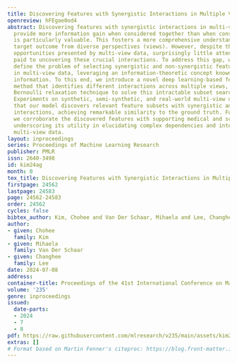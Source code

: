 ```yaml
---
title: Discovering Features with Synergistic Interactions in Multiple Views
openreview: hFEgae0od4
abstract: Discovering features with synergistic interactions in multi-view data, that
  provide more information gain when considered together than when considered separately,
  is particularly valuable. This fosters a more comprehensive understanding of the
  target outcome from diverse perspectives (views). However, despite the increasing
  opportunities presented by multi-view data, surprisingly little attention has been
  paid to uncovering these crucial interactions. To address this gap, we formally
  define the problem of selecting synergistic and non-synergistic feature subsets
  in multi-view data, leveraging an information-theoretic concept known as interaction
  information. To this end, we introduce a novel deep learning-based feature selection
  method that identifies different interactions across multiple views, employing a
  Bernoulli relaxation technique to solve this intractable subset searching problem.
  Experiments on synthetic, semi-synthetic, and real-world multi-view datasets demonstrate
  that our model discovers relevant feature subsets with synergistic and non-synergistic
  interactions, achieving remarkable similarity to the ground truth. Furthermore,
  we corroborate the discovered features with supporting medical and scientific literature,
  underscoring its utility in elucidating complex dependencies and interactions in
  multi-view data.
layout: inproceedings
series: Proceedings of Machine Learning Research
publisher: PMLR
issn: 2640-3498
id: kim24ag
month: 0
tex_title: Discovering Features with Synergistic Interactions in Multiple Views
firstpage: 24562
lastpage: 24583
page: 24562-24583
order: 24562
cycles: false
bibtex_author: Kim, Chohee and Van Der Schaar, Mihaela and Lee, Changhee
author:
- given: Chohee
  family: Kim
- given: Mihaela
  family: Van Der Schaar
- given: Changhee
  family: Lee
date: 2024-07-08
address:
container-title: Proceedings of the 41st International Conference on Machine Learning
volume: '235'
genre: inproceedings
issued:
  date-parts:
  - 2024
  - 7
  - 8
pdf: https://raw.githubusercontent.com/mlresearch/v235/main/assets/kim24ag/kim24ag.pdf
extras: []
# Format based on Martin Fenner's citeproc: https://blog.front-matter.io/posts/citeproc-yaml-for-bibliographies/
---
```

